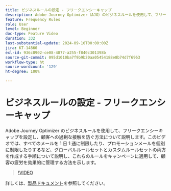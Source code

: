 ```yaml
---
title: ビジネスルールの設定 - フリークエンシーキャップ
description: Adobe Journey Optimizer（AJO）のビジネスルールを使用して、フリークエンシーキャップを設定し、顧客への過剰な接触を防ぐ方法について説明します。このビデオでは、すべてのメールを 1 日 1 通に制限したり、プロモーションメールを個別に制限したりするなど、グローバルルールセットとカスタムルールセットの両方を作成する手順について説明し、これらのルールをキャンペーンに適用して、顧客の疲労を効果的に管理する方法を示します。
feature: Frequency Rules
role: User
level: Beginner
doc-type: Feature Video
duration: 332
last-substantial-update: 2024-09-10T00:00:00Z
jira: KT-14860
exl-id: 936c8902-ce08-4877-a255-f840c301398b
source-git-commit: 095d1010ba7f9b9b20aa05454188e8b74d7f6963
workflow-type: ht
source-wordcount: '129'
ht-degree: 100%

---
```


# ビジネスルールの設定 - フリークエンシーキャップ

Adobe Journey Optimizer のビジネスルールを使用して、フリークエンシーキャップを設定し、顧客への過剰な接触を防ぐ方法について説明します。このビデオでは、すべてのメールを 1 日 1 通に制限したり、プロモーションメールを個別に制限したりするなど、グローバルルールセットとカスタムルールセットの両方を作成する手順について説明し、これらのルールをキャンペーンに適用して、顧客の疲労を効果的に管理する方法を示します。

>[!VIDEO](https://video.tv.adobe.com/v/3433396/?learn=on&captions=jpn)

詳しくは、[製品ドキュメント](https://experienceleague.adobe.com/ja/docs/journey-optimizer/using/configuration/frequency-rules)を参照してください。
